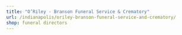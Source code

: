 ```yaml
---
title: "O’Riley - Branson Funeral Service & Crematory"
url: /indianapolis/oriley-branson-funeral-service-and-crematory/
shop: funeral directors
---
```

